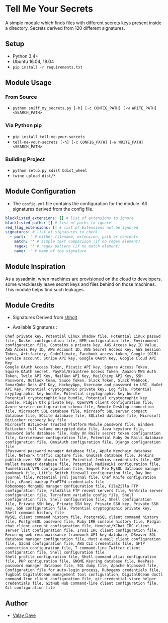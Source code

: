 # Tell Me Your Secrets

A simple module which finds files with different secrets keys present inside a directory. Secrets derived from 120 different signatures.

## Setup 

- Python 3.4+ 
- Ubuntu 16.04, 18.04
- ```pip install -r requirements.txt```

## Module Usage 

### From Source 

- ``python sniff_my_secrets.py [-h] [-c CONFIG_PATH] [-w WRITE_PATH] <SEARCH_PATH>``

### Via Python pip

- ``pip install tell-me-your-secrets``
- ``tell-me-your-secrets [-h] [-c CONFIG_PATH] [-w WRITE_PATH] <SEARCH_PATH>``

### Building Project 

- ``python setup.py sdist bdist_wheel``
- ``twine upload dist/*``

## Module Configuration

- The ``config.yml`` file contains the configuration for the module. All signatures derived from the config file. 

```yaml
blacklisted_extensions: [] # list of extensions to ignore
blacklisted_paths: [] # list of paths to ignore
red_flag_extensions: [] # list of Extensions not be ignored
signatures: # list of signatures to check
  - part: '' # either filename, extension, path or contents
    match: '' # simple text comparison (if no regex element)
    regex: '' # regex pattern (if no match element)
    name: '' # name of the signature
```

## Module Inspiration

As a sysadmin, when machines are provisioned on the cloud to developers, some wrecklessly leave secret keys and files behind on those machines. This module helps find such leakages.

## Module Credits 

- Signatures Derived from [shhgit](https://github.com/eth0izzle/shhgit)

- Available Signatures : 
```
Chef private key, Potential Linux shadow file, Potential Linux passwd file, Docker configuration file, NPM configuration file, Environment configuration file, Contains a private key, AWS Access Key ID Value, AWS Access Key ID, AWS Account ID, AWS Secret Access Key, AWS Session Token, Artifactory, CodeClimate, Facebook access token, Google (GCM) Service account, Stripe API key, Google OAuth Key, Google Cloud API Key
Google OAuth Access Token, Picatic API key, Square Access Token, Square OAuth Secret, PayPal/Braintree Access Token, Amazon MWS Auth Token, Twilo API Key, MailGun API Key, MailChimp API Key, SSH Password, Outlook team, Sauce Token, Slack Token, Slack Webhook, SonarQube Docs API Key, HockeyApp, Username and password in URI, NuGet API Key, Potential cryptographic private key, Log file, Potential cryptographic key bundle, Potential cryptographic key bundle
Potential cryptographic key bundle, Potential cryptographic key bundle, Pidgin OTR private key, OpenVPN client configuration file, Azure service configuration schema file, Remote Desktop connection file, Microsoft SQL database file, Microsoft SQL server compact database file, SQLite database file, SQLite3 database file, Microsoft BitLocker recovery key file
Microsoft BitLocker Trusted Platform Module password file, Windows BitLocker full volume encrypted data file, Java keystore file, Password Safe database file, Ruby On Rails secret token configuration file, Carrierwave configuration file, Potential Ruby On Rails database configuration file, OmniAuth configuration file, Django configuration file
1Password password manager database file, Apple Keychain database file, Network traffic capture file, GnuCash database file, Jenkins publish over SSH plugin file, Potential Jenkins credentials file, KDE Wallet Manager database file, Potential MediaWiki configuration file, Tunnelblick VPN configuration file, Sequel Pro MySQL database manager bookmark file, Little Snitch firewall configuration file, Day One journal file, Potential jrnl journal file, Chef Knife configuration file, cPanel backup ProFTPd credentials file
Robomongo MongoDB manager configuration file, FileZilla FTP configuration file, FileZilla FTP recent servers file, Ventrilo server configuration file, Terraform variable config file, Shell configuration file, Shell configuration file, Shell configuration file, Private SSH key, Private SSH key, Private SSH key, Private SSH key, SSH configuration file, Potential cryptographic private key, Shell command history file
MySQL client command history file, PostgreSQL client command history file, PostgreSQL password file, Ruby IRB console history file, Pidgin chat client account configuration file, Hexchat/XChat IRC client server list configuration file, Irssi IRC client configuration file, Recon-ng web reconnaissance framework API key database, DBeaver SQL database manager configuration file, Mutt e-mail client configuration file, S3cmd configuration file, AWS CLI credentials file, SFTP connection configuration file, T command-line Twitter client configuration file, Shell configuration file
Shell profile configuration file, Shell command alias configuration file, PHP configuration file, GNOME Keyring database file, KeePass password manager database file, SQL dump file, Apache htpasswd file, Configuration file for auto-login process, Rubygems credentials file, Tugboat DigitalOcean management tool configuration, DigitalOcean doctl command-line client configuration file, git-credential-store helper credentials file, GitHub Hub command-line client configuration file, Git configuration file
```

## Author 
- [Valay Dave](valaygaurang@gmail.com)